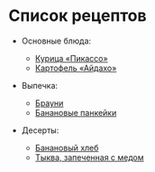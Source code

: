 # Список рецептов

- Основные блюда:
  - [Курица «Пикассо»](chicken_picasso.md)
  - [Картофель «Айдахо»](idaho_potatoes.md)

- Выпечка:
  - [Брауни](brownie.md)
  - [Банановые панкейки](banana_pancakes.md)

- Десерты:
  - [Банановый хлеб](banana_bread.txt)
  - [Тыква, запеченная с медом  ](pumpkin_honey.md)